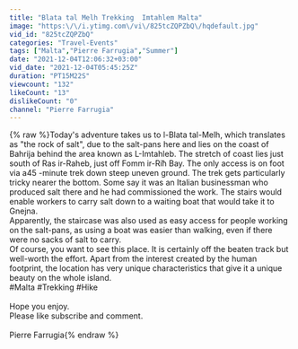 ```yaml
---
title: "Blata tal Melh Trekking  Imtahlem Malta"
image: "https:\/\/i.ytimg.com\/vi\/825tcZQPZbQ\/hqdefault.jpg"
vid_id: "825tcZQPZbQ"
categories: "Travel-Events"
tags: ["Malta","Pierre Farrugia","Summer"]
date: "2021-12-04T12:06:32+03:00"
vid_date: "2021-12-04T05:45:25Z"
duration: "PT15M22S"
viewcount: "132"
likeCount: "13"
dislikeCount: "0"
channel: "Pierre Farrugia"
---
```

{% raw %}Today's adventure takes us to l-Blata tal-Melh, which  translates as &quot;the rock of salt&quot;, due to the salt-pans here and lies on the coast of Bahrija behind the area known as L-Imtahleb. The stretch of coast lies just south of Ras ir-Raheb, just off Fomm ir-Riħ Bay. The only access is on foot via a45 -minute trek down steep uneven ground. The trek gets particularly tricky nearer the bottom. Some say it was an Italian businessman who produced salt there and he had commissioned the work. The stairs would enable workers to carry salt down to a waiting boat that would take it to Gnejna. <br />Apparently, the staircase was also used as easy access for people working on the salt-pans, as using a boat was easier than walking, even if there were no sacks of salt to carry.<br />Of course, you want to see this place. It is certainly off the beaten track but well-worth the effort. Apart from the interest created by the human footprint, the location has very unique characteristics that give it a unique beauty on the whole island.<br />#Malta #Trekking #Hike<br /><br />Hope you enjoy.<br />Please like subscribe and comment.<br /><br />Pierre Farrugia{% endraw %}
